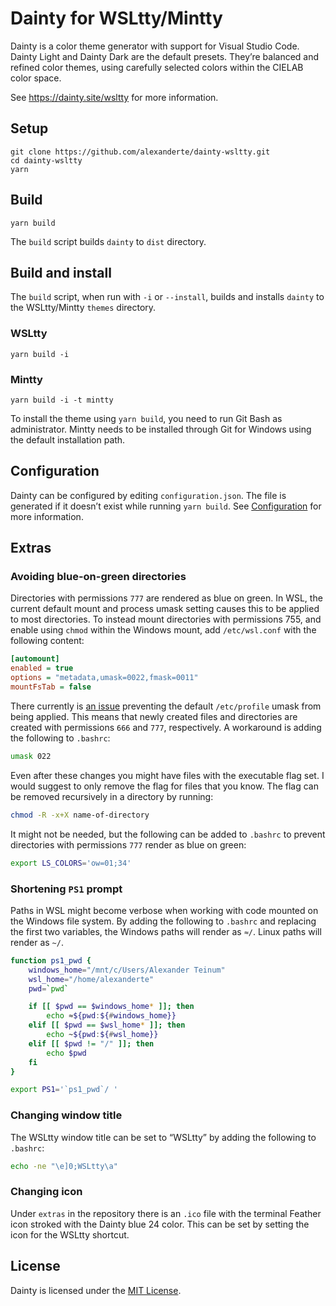 # Dainty for WSLtty/Mintty

Dainty is a color theme generator with support for Visual Studio Code. Dainty Light and Dainty Dark are the default presets. They’re balanced and refined color themes, using carefully selected colors within the CIELAB color space.

See https://dainty.site/wsltty for more information.

## Setup

    git clone https://github.com/alexanderte/dainty-wsltty.git
    cd dainty-wsltty
    yarn

## Build

    yarn build

The `build` script builds `dainty` to `dist` directory.

## Build and install

The `build` script, when run with `-i` or `--install`, builds and installs `dainty` to the WSLtty/Mintty `themes` directory.

### WSLtty

    yarn build -i

### Mintty

    yarn build -i -t mintty

To install the theme using `yarn build`, you need to run Git Bash as administrator. Mintty needs to be installed through Git for Windows using the default installation path.

## Configuration

Dainty can be configured by editing `configuration.json`. The file is generated if it doesn’t exist while running `yarn build`. See [Configuration](https://github.com/alexanderte/dainty-shared/blob/master/configuration.md) for more information.

## Extras

### Avoiding blue-on-green directories

Directories with permissions `777` are rendered as blue on green. In WSL, the current default mount and process umask setting causes this to be applied to most directories. To instead mount directories with permissions 755, and enable using `chmod` within the Windows mount, add `/etc/wsl.conf` with the following content:

```ini
[automount]
enabled = true
options = "metadata,umask=0022,fmask=0011"
mountFsTab = false
```

There currently is [an issue](https://github.com/Microsoft/WSL/issues/352) preventing the default `/etc/profile` umask from being applied. This means that newly created files and directories are created with permissions `666` and `777`, respectively. A workaround is adding the following to `.bashrc`:

```bash
umask 022
```

Even after these changes you might have files with the executable flag set. I would suggest to only remove the flag for files that you know. The flag can be removed recursively in a directory by running:

```bash
chmod -R -x+X name-of-directory
```

It might not be needed, but the following can be added to `.bashrc` to prevent directories with permissions `777` render as blue on green:

```bash
export LS_COLORS='ow=01;34'
```

### Shortening `PS1` prompt

Paths in WSL might become verbose when working with code mounted on the Windows file system. By adding the following to `.bashrc` and replacing the first two variables, the Windows paths will render as `≈/`. Linux paths will render as `~/`.

```bash
function ps1_pwd {
    windows_home="/mnt/c/Users/Alexander Teinum"
    wsl_home="/home/alexanderte"
    pwd=`pwd`

    if [[ $pwd == $windows_home* ]]; then
        echo ≈${pwd:${#windows_home}}
    elif [[ $pwd == $wsl_home* ]]; then
        echo ~${pwd:${#wsl_home}}
    elif [[ $pwd != "/" ]]; then
        echo $pwd
    fi
}

export PS1='`ps1_pwd`/ '
```

### Changing window title

The WSLtty window title can be set to “WSLtty” by adding the following to `.bashrc`:

```bash
echo -ne "\e]0;WSLtty\a"
```

### Changing icon

Under `extras` in the repository there is an `.ico` file with the terminal Feather icon stroked with the Dainty blue 24 color. This can be set by setting the icon for the WSLtty shortcut.

## License

Dainty is licensed under the [MIT License](https://github.com/alexanderte/dainty-wsltty/blob/master/license.md).

